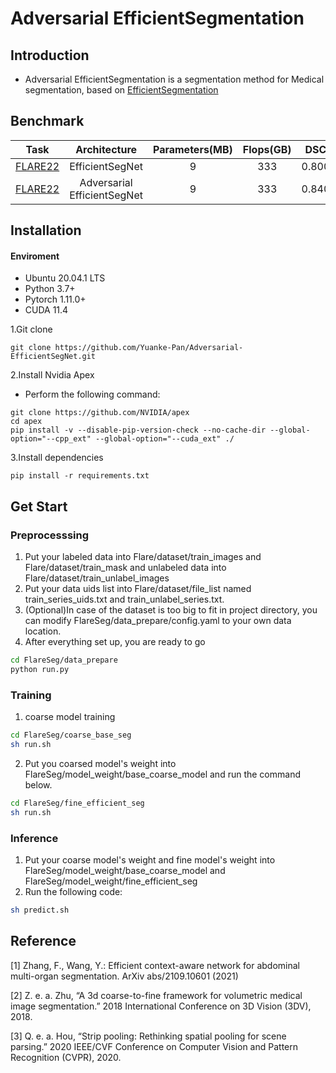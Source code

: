 # Adversarial EfficientSegmentation
## Introduction
- Adversarial EfficientSegmentation is a segmentation method for Medical segmentation, based on [EfficientSegmentation](https://github.com/Shanghai-Aitrox-Technology/EfficientSegmentation) 

<!-- - For more information about Adersarial EfficientSegmentation, please read the following paper:
[Efficient Context-Aware Network for Abdominal Multi-organ Segmentation](https://arxiv.org/abs/2109.10601). Please also cite this paper if you are using the method for your research!
-->
## Benchmark
| Task | Architecture | Parameters(MB) | Flops(GB) | DSC | NSC |
|:---:|:---:|:---:|:---:|:---:|:---:|
|[FLARE22](https://flare22.grand-challenge.org)| EfficientSegNet | 9 | 333 | 0.800 | 0.837 |
|[FLARE22](https://flare22.grand-challenge.org)| Adversarial EfficientSegNet | 9 | 333 | 0.840 | 0.872 |

## Installation

#### Enviroment
- Ubuntu 20.04.1 LTS
- Python 3.7+
- Pytorch 1.11.0+
- CUDA 11.4

1.Git clone
```
git clone https://github.com/Yuanke-Pan/Adversarial-EfficientSegNet.git
```

2.Install Nvidia Apex
- Perform the following command:
```
git clone https://github.com/NVIDIA/apex
cd apex
pip install -v --disable-pip-version-check --no-cache-dir --global-option="--cpp_ext" --global-option="--cuda_ext" ./
```

3.Install dependencies
```
pip install -r requirements.txt
```

## Get Start
### Preprocesssing
1.  Put your labeled data into Flare/dataset/train_images and Flare/dataset/train_mask and unlabeled data into Flare/dataset/train_unlabel_images
2. Put your data uids list into Flare/dataset/file_list named train_series_uids.txt and train_unlabel_series.txt.
3. (Optional)In case of the dataset is too big to fit in project directory, you can modify FlareSeg/data_prepare/config.yaml to your own data location.
4. After everything set up, you are ready to go
```bash
cd FlareSeg/data_prepare
python run.py
```

### Training
1. coarse model training
```bash
cd FlareSeg/coarse_base_seg
sh run.sh
```
2.  Put you coarsed model's weight into FlareSeg/model_weight/base_coarse_model and run the command below.
```bash
cd FlareSeg/fine_efficient_seg
sh run.sh
```

### Inference
1. Put your coarse model's weight and fine model's weight into FlareSeg/model_weight/base_coarse_model and FlareSeg/model_weight/fine_efficient_seg
2. Run the following code:
```bash
sh predict.sh
```

## Reference
[1] Zhang, F., Wang, Y.: Efficient context-aware network for abdominal multi-organ segmentation. ArXiv abs/2109.10601 (2021)

[2] Z. e. a. Zhu, “A 3d coarse-to-fine framework for volumetric medical image segmentation.” 2018 International Conference on 3D Vision (3DV), 2018.

[3] Q. e. a. Hou, “Strip pooling: Rethinking spatial pooling for scene parsing.” 2020 IEEE/CVF Conference on Computer Vision and Pattern Recognition (CVPR), 2020.
